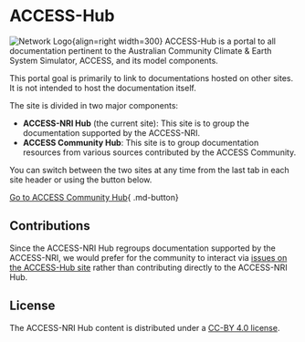# ACCESS-Hub

![Network Logo](../assets/network_logo.png){align=right width=300}
ACCESS-Hub is a portal to all documentation pertinent to the Australian Community Climate & Earth System Simulator, ACCESS, and its model components.

This portal goal is primarily to link to documentations hosted on other sites. It is not intended to host the documentation itself.

The site is divided in two major components:

- **ACCESS-NRI Hub** (the current site): This site is to group the documentation supported by the ACCESS-NRI.
- **ACCESS Community Hub**: This site is to group documentation resources from various sources contributed by the ACCESS Community.

You can switch between the two sites at any time from the last tab in each site header or using the button below.

[Go to ACCESS Community Hub](https://access-hub.github.io/ACCESS-Hub/index.html){ .md-button}

## Contributions

Since the ACCESS-NRI Hub regroups documentation supported by the ACCESS-NRI, we would prefer for the community to interact via [issues on the ACCESS-Hub site][IssueHub] rather than contributing directly to the ACCESS-NRI Hub.

## License

<!-- markdown-link-check-disable-next-line -->
The ACCESS-NRI Hub content is distributed under a [CC-BY 4.0 license](LICENSE).


[IssueHub]: https://github.com/ACCESS-Hub/ACCESS-Hub/issues
